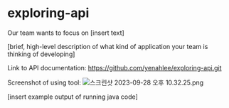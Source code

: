 # exploring-api

Our team wants to focus on [insert text]

[brief, high-level description of what kind of application your team is thinking of developing]

Link to API documentation: https://github.com/yenahlee/exploring-api.git

Screenshot of using tool: ![스크린샷 2023-09-28 오후 10.32.25.png](..%2F..%2F..%2F..%2Fvar%2Ffolders%2F34%2Fy22pcbp53ks4_y3m6w1n8zlw0000gn%2FT%2FTemporaryItems%2FNSIRD_screencaptureui_cR1mB2%2F%EC%8A%A4%ED%81%AC%EB%A6%B0%EC%83%B7%202023-09-28%20%EC%98%A4%ED%9B%84%2010.32.25.png)

[insert example output of running java code]

